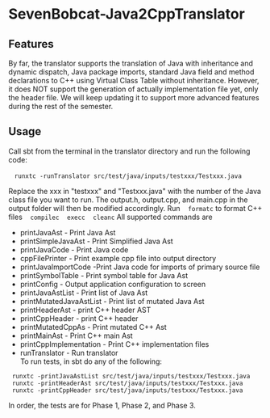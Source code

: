 # SevenBobcat-Java2CppTranslator

## Features
By far, the translator supports the translation of Java with inheritance and dynamic dispatch, Java package imports, 
standard Java field and method declarations to C++ using Virtual Class Table without inheritance.  However, it does 
NOT support the generation of actually implementation file yet, only the header file. We will keep updating it 
to support more advanced features during the rest of the semester.

## Usage
Call sbt from the terminal in the translator directory and run the following code:

&nbsp;&nbsp;&nbsp;`runxtc -runTranslator src/test/java/inputs/testxxx/Testxxx.java`

Replace the xxx in "testxxx" and "Testxxx.java" with the number of the Java class file you want to run. 
The output.h, output.cpp, and main.cpp in the output folder will then be modified accordingly.
Run
&nbsp;&nbsp;&nbsp;`formatc`
to format C++ files
&nbsp;&nbsp;&nbsp;`compilec`
&nbsp;&nbsp;&nbsp;`execc`
&nbsp;&nbsp;&nbsp;`cleanc`
All supported commands are 
* printJavaAst - Print Java Ast
* printSimpleJavaAst - Print Simplified Java Ast 
* printJavaCode - Print Java code
* cppFilePrinter - Print example cpp file into output directory
* printJavaImportCode -Print Java code for imports of primary source file
* printSymbolTable - Print symbol table for Java Ast
* printConfig - Output application configuration to screen
* printJavaAstList - Print list of Java Ast 
* printMutatedJavaAstList - Print list of mutated Java Ast
* printHeaderAst - print C++ header AST
* printCppHeader - print C++ header
* printMutatedCppAs - Print mutated C++ Ast
* printMainAst - Print C++ main Ast
* printCppImplementation - Print C++ implementation files
* runTranslator - Run translator                                                           
To run tests, in sbt do any of the following:

```
 runxtc -printJavaAstList src/test/java/inputs/testxxx/Testxxx.java
 runxtc -printHeaderAst src/test/java/inputs/testxxx/Testxxx.java
 runxtc -printCppHeader src/test/java/inputs/testxxx/Testxxx.java
```

In order, the tests are for Phase 1, Phase 2, and Phase 3.

